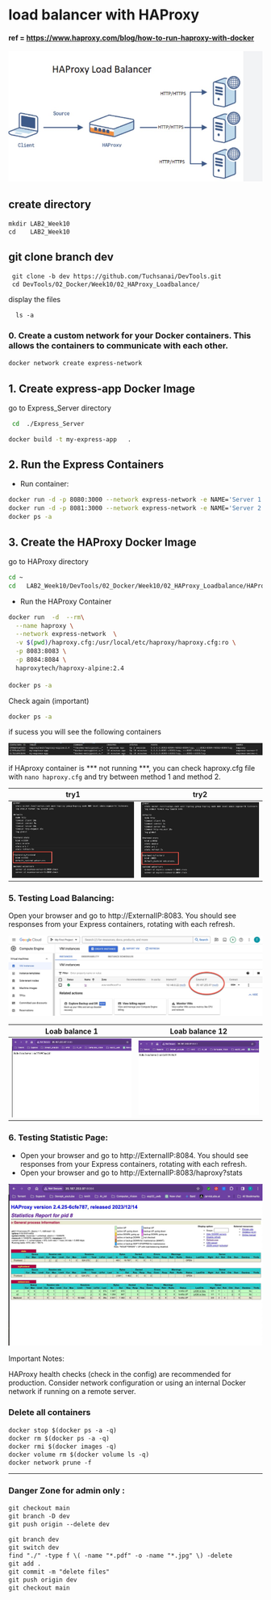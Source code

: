 # load balancer with HAProxy

####  ref = https://www.haproxy.com/blog/how-to-run-haproxy-with-docker

![HA proxy](./images/0.jpg)


## create directory

   
    mkdir LAB2_Week10
    cd    LAB2_Week10
    

## git clone branch dev
    
    
   ```
    git clone -b dev https://github.com/Tuchsanai/DevTools.git
    cd DevTools/02_Docker/Week10/02_HAProxy_Loadbalance/
   ```
   
   
  display the files
  
  ```
    ls -a
  ``` 

### 0. Create a custom network for your Docker containers. This allows the containers to communicate with each other.

```bash
docker network create express-network
```


## 1. Create express-app Docker Image

go to Express_Server directory

```bash
 cd  ./Express_Server
``` 

```bash
docker build -t my-express-app   . 
```


## 2. Run the Express Containers



- Run  container:

```bash
docker run -d -p 8080:3000 --network express-network -e NAME='Server 1' --name express-server-1 my-express-app
docker run -d -p 8081:3000 --network express-network -e NAME='Server 2' --name express-server-2 my-express-app
docker ps -a
```

## 3. Create the HAProxy Docker Image

go to HAProxy directory

```bash
cd ~
cd   LAB2_Week10/DevTools/02_Docker/Week10/02_HAProxy_Loadbalance/HAProxy/
```

- Run the HAProxy Container



```bash
docker run  -d  --rm\
  --name haproxy \
  --network express-network  \
  -v $(pwd)/haproxy.cfg:/usr/local/etc/haproxy/haproxy.cfg:ro \
  -p 8083:8083 \
  -p 8084:8084 \
  haproxytech/haproxy-alpine:2.4

docker ps -a

```


 Check again (important)

 ```bash
docker ps -a
```


if sucess you will see the following containers

![myip](./images/docker0.jpg) 


if HAproxy container is *** not running ***, you can check haproxy.cfg file with `nano haproxy.cfg` and try between method 1 and method 2. 



| try1 | try2|
|----------|----------|
|   ![Page1](./images/n1.jpg)       |    ![Page1](./images/n2.jpg)      |



### 5. Testing Load Balancing:

Open your browser and go to http://ExternalIP:8083. You should see responses from your Express containers, rotating with each refresh.

![myip](./images/ip0.jpg)   



| Loab balance 1 | Loab balance 12|
|----------|----------|
|   ![Page1](./images/1.jpg)       |    ![Page1](./images/2.jpg)      |



### 6. Testing Statistic Page:

- Open your browser and go to http://ExternalIP:8084. You should see responses from your Express containers, rotating with each refresh.
- Open your browser and go to http://ExternalIP:8083/haproxy?stats

![Statistic Page](./images/3.jpg)




Important Notes:

HAProxy health checks (check in the config) are recommended for production.
Consider network configuration or using an internal Docker network if running on a remote server.



### Delete all containers

```
docker stop $(docker ps -a -q)  
docker rm $(docker ps -a -q) 
docker rmi $(docker images -q) 
docker volume rm $(docker volume ls -q)  
docker network prune -f
```

---
### Danger Zone for admin only : 

```
git checkout main
git branch -D dev
git push origin --delete dev
```
  
```
git branch dev
git switch dev
find "./" -type f \( -name "*.pdf" -o -name "*.jpg" \) -delete
git add .
git commit -m "delete files"
git push origin dev
git checkout main
```

